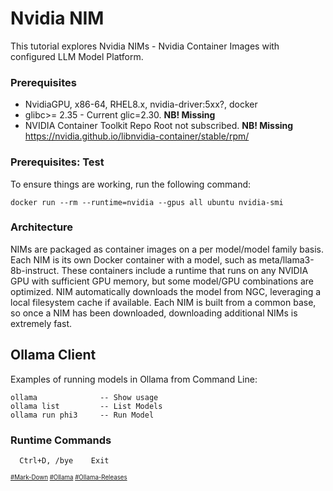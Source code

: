 # Nvidia NIM
This tutorial explores Nvidia NIMs - Nvidia Container Images with configured LLM Model Platform.
### Prerequisites
* NvidiaGPU, x86-64, RHEL8.x, nvidia-driver:5xx?, docker
* glibc>= 2.35 - Current glic=2.30. **NB! Missing**
* NVIDIA Container Toolkit Repo Root not subscribed. **NB! Missing**  
https://nvidia.github.io/libnvidia-container/stable/rpm/ 
### Prerequisites: Test
To ensure things are working, run the following command:
```
docker run --rm --runtime=nvidia --gpus all ubuntu nvidia-smi
```
### Architecture
NIMs are packaged as container images on a per model/model family basis. Each NIM is its own Docker container with a model, such as meta/llama3-8b-instruct. These containers include a runtime that runs on any NVIDIA GPU with sufficient GPU memory, but some model/GPU combinations are optimized. NIM automatically downloads the model from NGC, leveraging a local filesystem cache if available. Each NIM is built from a common base, so once a NIM has been downloaded, downloading additional NIMs is extremely fast.

## Ollama Client
Examples of running models in Ollama from Command Line:
```
ollama              -- Show usage
ollama list         -- List Models
ollama run phi3     -- Run Model
```
### Runtime Commands
```
  Ctrl+D, /bye    Exit
```
<sub><sub>
[#Mark-Down](https://daringfireball.net/projects/markdown/)
[#Ollama](https://github.com/ollama)
[#Ollama-Releases](https://github.com/ollama/ollama/releases)
